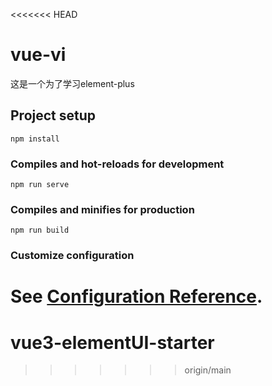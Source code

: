 <<<<<<< HEAD
# vue-vi
这是一个为了学习element-plus 
## Project setup
```
npm install
```

### Compiles and hot-reloads for development
```
npm run serve
```

### Compiles and minifies for production
```
npm run build
```

### Customize configuration
See [Configuration Reference](https://cli.vuejs.org/config/).
=======
# vue3-elementUI-starter
>>>>>>> origin/main
